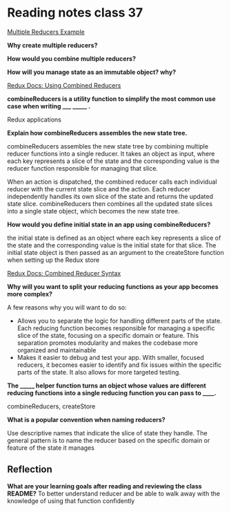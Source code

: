 # Reading notes class 37

[Multiple Reducers Example](https://www.youtube.com/watch?v=gBER4Or86hE)

**Why create multiple reducers?**

**How would you combine multiple reducers?**

**How will you manage state as an immutable object? why?**

[Redux Docs: Using Combined Reducers](https://redux.js.org/usage/structuring-reducers/using-combinereducers/)

**combineReducers is a utility function to simplify the most common use case when writing ___ _____ .**

Redux applications

**Explain how combineReducers assembles the new state tree.**

combineReducers assembles the new state tree by combining multiple reducer functions into a single reducer. It takes an object as input, where each key represents a slice of the state and the corresponding value is the reducer function responsible for managing that slice.

When an action is dispatched, the combined reducer calls each individual reducer with the current state slice and the action. Each reducer independently handles its own slice of the state and returns the updated state slice. combineReducers then combines all the updated state slices into a single state object, which becomes the new state tree.

**How would you define initial state in an app using combineReducers?**

the initial state is defined as an object where each key represents a slice of the state and the corresponding value is the initial state for that slice. The initial state object is then passed as an argument to the createStore function when setting up the Redux store

[Redux Docs: Combined Reducer Syntax](https://redux.js.org/api/combinereducers/)

**Why will you want to split your reducing functions as your app becomes more complex?**

A few reasons why you will want to do so:

- Allows you to separate the logic for handling different parts of the state. Each reducing function becomes responsible for managing a specific slice of the state, focusing on a specific domain or feature. This separation promotes modularity and makes the codebase more organized and maintainable
- Makes it easier to debug and test your app. With smaller, focused reducers, it becomes easier to identify and fix issues within the specific parts of the state. It also allows for more targeted testing.

**The _____ helper function turns an object whose values are different reducing functions into a single reducing function you can pass to ____.**

combineReducers, createStore

**What is a popular convention when naming reducers?**

Use descriptive names that indicate the slice of state they handle. The general pattern is to name the reducer based on the specific domain or feature of the state it manages

## Reflection

**What are your learning goals after reading and reviewing the class README?**
To better understand reducer and be able to walk away with the knowledge of using that function confidently
